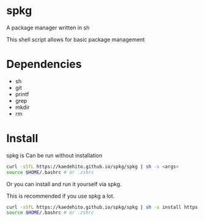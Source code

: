 # spkg
A package manager written in sh

This shell script allows for basic package management

# Dependencies
- sh
- git
- printf
- grep
- mkdir
- rm

# Install
spkg is Can be run without installation
```sh
curl -sSfL https://kaedehito.github.io/spkg/spkg | sh -s <args>
source $HOME/.bashrc # or .zshrc
```
Or you can install and run it yourself via spkg.

This is recommended if you use spkg a lot.
```sh
curl -sSfL https://kaedehito.github.io/spkg/spkg | sh -s install https://github.com/kaedehito/spkg
source $HOME/.bashrc # or .zshrc
```
